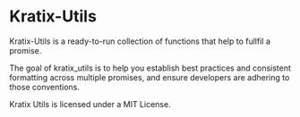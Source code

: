 # Kratix-Utils

Kratix-Utils is a ready-to-run collection of functions that help to fullfil a promise.

The goal of kratix_utils is to help you establish best practices and consistent formatting across multiple promises, and ensure developers are adhering to those conventions.


Kratix Utils is licensed under a MIT License.